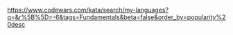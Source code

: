 https://www.codewars.com/kata/search/my-languages?q=&r%5B%5D=-6&tags=Fundamentals&beta=false&order_by=popularity%20desc
